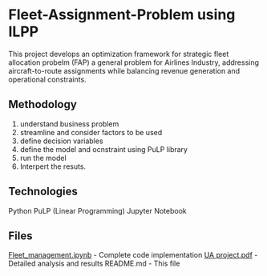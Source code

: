 # Fleet-Assignment-Problem using ILPP
This project develops an optimization framework for strategic fleet allocation probelm (FAP) a general problem for Airlines Industry, addressing aircraft-to-route assignments while balancing revenue generation and operational constraints.

## Methodology
1. understand business problem
2. streamline and consider factors to be used
3. define decision variables
4. define the model and ocnstraint using PuLP library
5. run the model
6. Interpert the resuts.

## Technologies

Python
PuLP (Linear Programming)
Jupyter Notebook

## Files

[Fleet_management.ipynb](https://github.com/cheta-nyadav/Fleet-Assignment/blob/main/Fleet_management.ipynb) - Complete code implementation
[UA project.pdf](https://github.com/cheta-nyadav/Fleet-Assignment/blob/main/UA%20project.pdf) - Detailed analysis and results
README.md - This file
